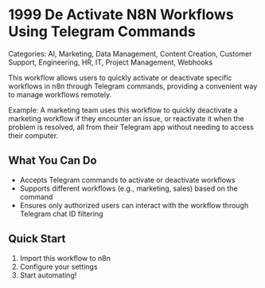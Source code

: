 # 1999 De Activate N8N Workflows Using Telegram Commands

Categories: AI, Marketing, Data Management, Content Creation, Customer Support, Engineering, HR, IT, Project Management, Webhooks

This workflow allows users to quickly activate or deactivate specific workflows in n8n through Telegram commands, providing a convenient way to manage workflows remotely.

Example: A marketing team uses this workflow to quickly deactivate a marketing workflow if they encounter an issue, or reactivate it when the problem is resolved, all from their Telegram app without needing to access their computer.

## What You Can Do
- Accepts Telegram commands to activate or deactivate workflows
- Supports different workflows (e.g., marketing, sales) based on the command
- Ensures only authorized users can interact with the workflow through Telegram chat ID filtering

## Quick Start
1. Import this workflow to n8n
2. Configure your settings
3. Start automating!


